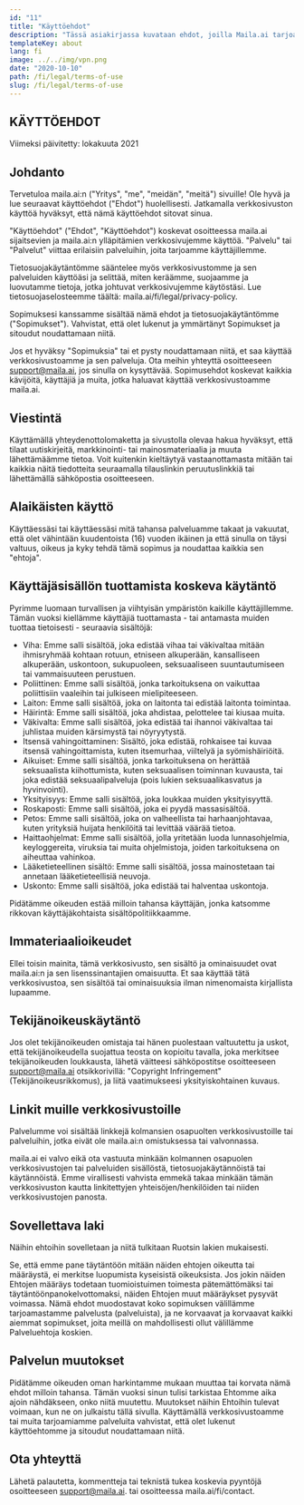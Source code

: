 ```yaml
---
id: "11"
title: "Käyttöehdot"
description: "Tässä asiakirjassa kuvataan ehdot, joilla Maila.ai tarjoaa sinulle. Käyttämällä palvelua sinun on hyväksyttävä nämä ehdot."
templateKey: about
lang: fi
image: ../../img/vpn.png
date: "2020-10-10"
path: /fi/legal/terms-of-use
slug: /fi/legal/terms-of-use
---
```



## KÄYTTÖEHDOT

Viimeksi päivitetty: lokakuuta 2021

## Johdanto

Tervetuloa maila.ai:n ("Yritys", "me", "meidän", "meitä") sivuille! Ole hyvä ja lue seuraavat käyttöehdot ("Ehdot") huolellisesti. Jatkamalla verkkosivuston käyttöä hyväksyt, että nämä käyttöehdot sitovat sinua.

"Käyttöehdot" ("Ehdot", "Käyttöehdot") koskevat osoitteessa maila.ai sijaitsevien ja maila.ai:n ylläpitämien verkkosivujemme käyttöä. "Palvelu" tai "Palvelut" viittaa erilaisiin palveluihin, joita tarjoamme käyttäjillemme.

Tietosuojakäytäntömme sääntelee myös verkkosivustomme ja sen palveluiden käyttöäsi ja selittää, miten keräämme, suojaamme ja luovutamme tietoja, jotka johtuvat verkkosivujemme käytöstäsi. Lue tietosuojaselosteemme täältä: maila.ai/fi/legal/privacy-policy.

Sopimuksesi kanssamme sisältää nämä ehdot ja tietosuojakäytäntömme ("Sopimukset"). Vahvistat, että olet lukenut ja ymmärtänyt Sopimukset ja sitoudut noudattamaan niitä.

Jos et hyväksy "Sopimuksia" tai et pysty noudattamaan niitä, et saa käyttää verkkosivustoamme ja sen palveluja. Ota meihin yhteyttä osoitteeseen support@maila.ai, jos sinulla on kysyttävää. Sopimusehdot koskevat kaikkia kävijöitä, käyttäjiä ja muita, jotka haluavat käyttää verkkosivustoamme maila.ai.

## Viestintä

Käyttämällä yhteydenottolomaketta ja sivustolla olevaa hakua hyväksyt, että tilaat uutiskirjeitä, markkinointi- tai mainosmateriaalia ja muuta lähettämäämme tietoa. Voit kuitenkin kieltäytyä vastaanottamasta mitään tai kaikkia näitä tiedotteita seuraamalla tilauslinkin peruutuslinkkiä tai lähettämällä sähköpostia osoitteeseen.

## Alaikäisten käyttö

Käyttäessäsi tai käyttäessäsi mitä tahansa palveluamme takaat ja vakuutat, että olet vähintään kuudentoista (16) vuoden ikäinen ja että sinulla on täysi valtuus, oikeus ja kyky tehdä tämä sopimus ja noudattaa kaikkia sen "ehtoja".

## Käyttäjäsisällön tuottamista koskeva käytäntö

Pyrimme luomaan turvallisen ja viihtyisän ympäristön kaikille käyttäjillemme. Tämän vuoksi kiellämme käyttäjiä tuottamasta - tai antamasta muiden tuottaa tietoisesti - seuraavia sisältöjä:

- Viha: Emme salli sisältöä, joka edistää vihaa tai väkivaltaa mitään ihmisryhmää kohtaan rotuun, etniseen alkuperään, kansalliseen alkuperään, uskontoon, sukupuoleen, seksuaaliseen suuntautumiseen tai vammaisuuteen perustuen.
- Poliittinen: Emme salli sisältöä, jonka tarkoituksena on vaikuttaa poliittisiin vaaleihin tai julkiseen mielipiteeseen.
- Laiton: Emme salli sisältöä, joka on laitonta tai edistää laitonta toimintaa.
- Häirintä: Emme salli sisältöä, joka ahdistaa, pelottelee tai kiusaa muita.
- Väkivalta: Emme salli sisältöä, joka edistää tai ihannoi väkivaltaa tai juhlistaa muiden kärsimystä tai nöyryytystä.
- Itsensä vahingoittaminen: Sisältö, joka edistää, rohkaisee tai kuvaa itsensä vahingoittamista, kuten itsemurhaa, viiltelyä ja syömishäiriöitä.
- Aikuiset: Emme salli sisältöä, jonka tarkoituksena on herättää seksuaalista kiihottumista, kuten seksuaalisen toiminnan kuvausta, tai joka edistää seksuaalipalveluja (pois lukien seksuaalikasvatus ja hyvinvointi).
- Yksityisyys: Emme salli sisältöä, joka loukkaa muiden yksityisyyttä.
- Roskaposti: Emme salli sisältöä, joka ei pyydä massasisältöä.
- Petos: Emme salli sisältöä, joka on valheellista tai harhaanjohtavaa, kuten yrityksiä huijata henkilöitä tai levittää väärää tietoa.
- Haittaohjelmat: Emme salli sisältöä, jolla yritetään luoda lunnasohjelmia, keyloggereita, viruksia tai muita ohjelmistoja, joiden tarkoituksena on aiheuttaa vahinkoa.
- Lääketieteellinen sisältö: Emme salli sisältöä, jossa mainostetaan tai annetaan lääketieteellisiä neuvoja.
- Uskonto: Emme salli sisältöä, joka edistää tai halventaa uskontoja.

Pidätämme oikeuden estää milloin tahansa käyttäjän, jonka katsomme rikkovan käyttäjäkohtaista sisältöpolitiikkaamme.

## Immateriaalioikeudet

Ellei toisin mainita, tämä verkkosivusto, sen sisältö ja ominaisuudet ovat maila.ai:n ja sen lisenssinantajien omaisuutta. Et saa käyttää tätä verkkosivustoa, sen sisältöä tai ominaisuuksia ilman nimenomaista kirjallista lupaamme.

## Tekijänoikeuskäytäntö

Jos olet tekijänoikeuden omistaja tai hänen puolestaan valtuutettu ja uskot, että tekijänoikeudella suojattua teosta on kopioitu tavalla, joka merkitsee tekijänoikeuden loukkausta, lähetä väitteesi sähköpostitse osoitteeseen support@maila.ai otsikkorivillä: "Copyright Infringement" (Tekijänoikeusrikkomus), ja liitä vaatimukseesi yksityiskohtainen kuvaus.

## Linkit muille verkkosivustoille

Palvelumme voi sisältää linkkejä kolmansien osapuolten verkkosivustoille tai palveluihin, jotka eivät ole maila.ai:n omistuksessa tai valvonnassa.

maila.ai ei valvo eikä ota vastuuta minkään kolmannen osapuolen verkkosivustojen tai palveluiden sisällöstä, tietosuojakäytännöistä tai käytännöistä. Emme virallisesti vahvista emmekä takaa minkään tämän verkkosivuston kautta linkitettyjen yhteisöjen/henkilöiden tai niiden verkkosivustojen panosta.

## Sovellettava laki

Näihin ehtoihin sovelletaan ja niitä tulkitaan Ruotsin lakien mukaisesti.

Se, että emme pane täytäntöön mitään näiden ehtojen oikeutta tai määräystä, ei merkitse luopumista kyseisistä oikeuksista. Jos jokin näiden Ehtojen määräys todetaan tuomioistuimen toimesta pätemättömäksi tai täytäntöönpanokelvottomaksi, näiden Ehtojen muut määräykset pysyvät voimassa. Nämä ehdot muodostavat koko sopimuksen välillämme tarjoamastamme palvelusta (palveluista), ja ne korvaavat ja korvaavat kaikki aiemmat sopimukset, joita meillä on mahdollisesti ollut välillämme Palveluehtoja koskien.

## Palvelun muutokset

Pidätämme oikeuden oman harkintamme mukaan muuttaa tai korvata nämä ehdot milloin tahansa. Tämän vuoksi sinun tulisi tarkistaa Ehtomme aika ajoin nähdäkseen, onko niitä muutettu. Muutokset näihin Ehtoihin tulevat voimaan, kun ne on julkaistu tällä sivulla. Käyttämällä verkkosivustoamme tai muita tarjoamiamme palveluita vahvistat, että olet lukenut käyttöehtomme ja sitoudut noudattamaan niitä.

## Ota yhteyttä

Lähetä palautetta, kommentteja tai teknistä tukea koskevia pyyntöjä osoitteeseen support@maila.ai. tai osoitteessa maila.ai/fi/contact.
